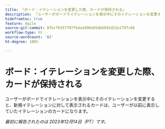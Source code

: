 ```yaml
---
title: 「ボード：イテレーションを変更した際、カードが保持される」
description: 「ユーザーがボードでイテレーションを表示中にそのイテレーションを変更すると、新規イテレーションに対して表示されるカードは、ユーザーが以前に表示していたイテレーションのカードになります。」
hidefromtoc: true
feature: Agile
source-git-commit: 8fbcf0357797fb4ed490a95dbbb92d22e179fc66
workflow-type: ht
source-wordcount: '82'
ht-degree: 100%

---
```



# ボード：イテレーションを変更した際、カードが保持される

<!--

>[!NOTE]
>
>This issue was fixed on January 18, 2024.

-->

ユーザーがボードでイテレーションを表示中にそのイテレーションを変更すると、新規イテレーションに対して表示されるカードは、ユーザーが以前に表示していたイテレーションのカードになります。

_最初に報告されたのは 2023年12月14日（PT）です。_
